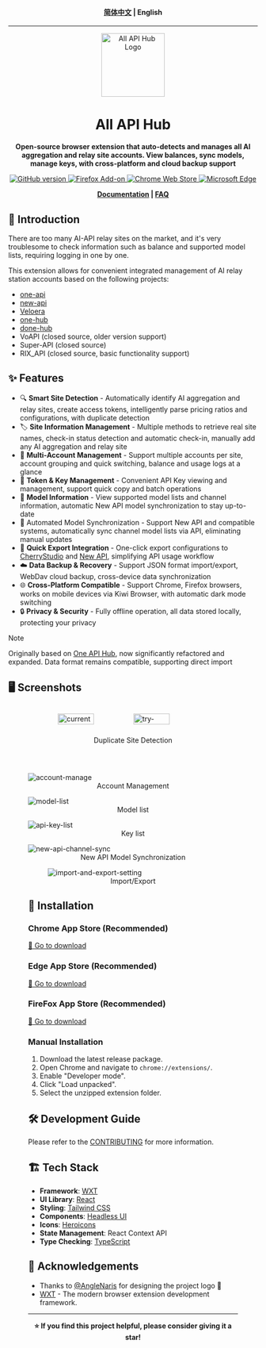 <h4 align="center">
<a href="./README.md">简体中文</a> | English
</h4>

<hr/>

<div align="center">
  <img src="assets/icon.png" alt="All API Hub Logo" width="128" height="128">

# All API Hub

**Open-source browser extension that auto-detects and manages all AI aggregation and relay site accounts. View balances, sync models, manage keys, with cross-platform and cloud backup support**

<p align="center">
<a href="https://github.com/qixing-jk/all-api-hub/releases">
  <img alt="GitHub version" src="https://img.shields.io/github/v/release/qixing-jk/all-api-hub?label=GitHub&logo=github&style=flat">
</a>
<a href="https://addons.mozilla.org/firefox/addon/{bc73541a-133d-4b50-b261-36ea20df0d24}">
  <img alt="Firefox Add-on" src="https://img.shields.io/amo/v/{bc73541a-133d-4b50-b261-36ea20df0d24}?label=Firefox&logo=firefoxbrowser&style=flat">
</a>
<a href="https://chromewebstore.google.com/detail/lapnciffpekdengooeolaienkeoilfeo">
  <img alt="Chrome Web Store" src="https://img.shields.io/chrome-web-store/v/lapnciffpekdengooeolaienkeoilfeo?label=Chrome&logo=googlechrome&style=flat">
</a>
<a href="https://microsoftedge.microsoft.com/addons/detail/pcokpjaffghgipcgjhapgdpeddlhblaa">
  <img alt="Microsoft Edge" src="https://img.shields.io/badge/dynamic/json?label=Edge&prefix=v&query=%24.version&url=https%3A%2F%2Fmicrosoftedge.microsoft.com%2Faddons%2Fgetproductdetailsbycrxid%2Fpcokpjaffghgipcgjhapgdpeddlhblaa&logo=microsoftedge&style=flat">
</a>
</p>

**[Documentation](https://qixing-jk.github.io/all-api-hub/en) | [FAQ](https://qixing-jk.github.io/all-api-hub/en/faq.html)**

</div>

## 📖 Introduction

There are too many AI-API relay sites on the market, and it's very troublesome to check information such as balance and supported model lists, requiring logging in one by one.

This extension allows for convenient integrated management of AI relay station accounts based on the following projects:

- [one-api](https://github.com/songquanpeng/one-api)
- [new-api](https://github.com/QuantumNous/new-api)
- [Veloera](https://github.com/Veloera/Veloera)
- [one-hub](https://github.com/MartialBE/one-hub)
- [done-hub](https://github.com/deanxv/done-hub)
- VoAPI (closed source, older version support)
- Super-API (closed source)
- RIX_API (closed source, basic functionality support)

## ✨ Features

- 🔍 **Smart Site Detection** - Automatically identify AI aggregation and relay sites, create access tokens, intelligently parse pricing ratios and configurations, with duplicate detection
- 🏷️ **Site Information Management** - Multiple methods to retrieve real site names, check-in status detection and automatic check-in, manually add any AI aggregation and relay site
- 👥 **Multi-Account Management** - Support multiple accounts per site, account grouping and quick switching, balance and usage logs at a glance
- 🔑 **Token & Key Management** - Convenient API Key viewing and management, support quick copy and batch operations
- 🤖 **Model Information** - View supported model lists and channel information, automatic New API model synchronization to stay up-to-date
- 🔄 Automated Model Synchronization - Support New API and compatible systems, automatically sync channel model lists via API, eliminating manual updates
- 🚀 **Quick Export Integration** - One-click export configurations to [CherryStudio](https://github.com/CherryHQ/cherry-studio) and [New API](https://github.com/QuantumNous/new-api), simplifying API usage workflow
- ☁️ **Data Backup & Recovery** - Support JSON format import/export, WebDav cloud backup, cross-device data synchronization
- 🌐 **Cross-Platform Compatible** - Support Chrome, Firefox browsers, works on mobile devices via Kiwi Browser, with automatic dark mode switching
- 🔒 **Privacy & Security** - Fully offline operation, all data stored locally, protecting your privacy

> [!NOTE]
> Originally based on [One API Hub](https://github.com/fxaxg/one-api-hub), now significantly refactored and expanded. Data format remains compatible, supporting direct import

## 🖥️ Screenshots

<div style="display: flex; justify-content: center; gap: 20px; box-sizing: border-box; flex-wrap: wrap;">
  <figure>
    <img src="docs/docs/static/image/en/current-site-check.png" alt="current-site-check" style="width:49%;height:auto;">
    <img src="docs/docs/static/image/en/try-add-existing-site.png" alt="try-add-existing-site" style="width:49%;height:auto;">
    <figcaption style="text-align:center;">Duplicate Site Detection</figcaption>
  </figure>
</div>
<figure>
<img src="docs/docs/static/image/en/account-manage.png" alt="account-manage" style="height:auto;">
<figcaption style="text-align:center;">Account Management</figcaption>
</figure>
<figure>
<img src="docs/docs/static/image/en/model-list.png" alt="model-list" style="height:auto;">
<figcaption style="text-align:center;">Model list</figcaption>
</figure>
<figure>
<img src="docs/docs/static/image/en/api-key-list.png" alt="api-key-list" style="height:auto;">
<figcaption style="text-align:center;">Key list</figcaption>
</figure>
<figure>
<img src="docs/docs/static/image/en/new-api-channel-sync.png" alt="new-api-channel-sync" style="height:auto;">
<figcaption style="text-align:center;">New API Model Synchronization</figcaption>
<figure>
<img src="docs/docs/static/image/en/import-and-export-setting.png" alt="import-and-export-setting" style="height:auto;">
<figcaption style="text-align:center;">Import/Export</figcaption>
</figure>

## 🚀 Installation

### Chrome App Store (Recommended)

[🔗 Go to download](https://chromewebstore.google.com/detail/lapnciffpekdengooeolaienkeoilfeo)

### Edge App Store (Recommended)

[🔗 Go to download](https://microsoftedge.microsoft.com/addons/detail/pcokpjaffghgipcgjhapgdpeddlhblaa)

### FireFox App Store (Recommended)
[🔗 Go to download](https://addons.mozilla.org/firefox/addon/%E4%B8%AD%E8%BD%AC%E7%AB%99%E7%AE%A1%E7%90%86%E5%99%A8-all-api-hub/)

### Manual Installation

1. Download the latest release package.
2. Open Chrome and navigate to `chrome://extensions/`.
3. Enable "Developer mode".
4. Click "Load unpacked".
5. Select the unzipped extension folder.

## 🛠️ Development Guide

Please refer to the [CONTRIBUTING](CONTRIBUTING.md) for more information.

## 🏗️ Tech Stack

- **Framework**: [WXT](https://wxt.dev)
- **UI Library**: [React](https://reactjs.org)
- **Styling**: [Tailwind CSS](https://tailwindcss.com)
- **Components**: [Headless UI](https://headlessui.com)
- **Icons**: [Heroicons](https://heroicons.com)
- **State Management**: React Context API
- **Type Checking**: [TypeScript](https://typescriptlang.org)


## 🙏 Acknowledgements

- Thanks to [@AngleNaris](https://github.com/AngleNaris) for designing the project logo 🎨
- [WXT](https://wxt.dev) - The modern browser extension development framework.

---

<div align="center">
  <strong>⭐ If you find this project helpful, please consider giving it a star!</strong>
</div>